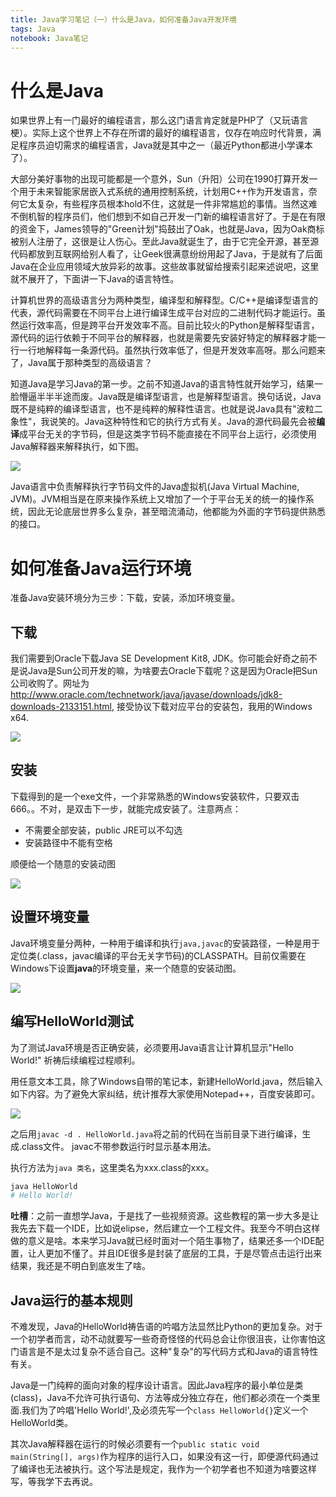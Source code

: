 ```yaml
---
title: Java学习笔记（一）什么是Java，如何准备Java开发环境
tags: Java
notebook: Java笔记
---
```

# 什么是Java

如果世界上有一门最好的编程语言，那么这门语言肯定就是PHP了（又玩语言梗）。实际上这个世界上不存在所谓的最好的编程语言，仅存在响应时代背景，满足程序员迫切需求的编程语言，Java就是其中之一（最近Python都进小学课本了）。

大部分美好事物的出现可能都是一个意外，Sun（升阳）公司在1990打算开发一个用于未来智能家居嵌入式系统的通用控制系统，计划用C++作为开发语言，奈何它太复杂，有些程序员根本hold不住，这就是一件非常尴尬的事情。当然这难不倒机智的程序员们，他们想到不如自己开发一门新的编程语言好了。于是在有限的资金下，James领导的"Green计划"捣鼓出了Oak，也就是Java，因为Oak商标被别人注册了，这很是让人伤心。至此Java就诞生了，由于它完全开源，甚至源代码都放到互联网给别人看了，让Geek很满意纷纷用起了Java，于是就有了后面Java在企业应用领域大放异彩的故事。这些故事就留给搜索引起来述说吧，这里就不展开了，下面讲一下Java的语言特性。

计算机世界的高级语言分为两种类型，编译型和解释型。C/C++是编译型语言的代表，源代码需要在不同平台上进行编译生成平台对应的二进制代码才能运行。虽然运行效率高，但是跨平台开发效率不高。目前比较火的Python是解释型语言，源代码的运行依赖于不同平台的解释器，也就是需要先安装好特定的解释器才能一行一行地解释每一条源代码。虽然执行效率低了，但是开发效率高呀。那么问题来了，Java属于那种类型的高级语言？

知道Java是学习Java的第一步。之前不知道Java的语言特性就开始学习，结果一脸懵逼半半半途而废。Java既是编译型语言，也是解释型语言。换句话说，Java既不是纯粹的编译型语言，也不是纯粹的解释性语言。也就是说Java具有"波粒二象性"，我说笑的。Java这种特性和它的执行方式有关。Java的源代码最先会被**编译**成平台无关的字节码，但是这类字节码不能直接在不同平台上运行，必须使用Java解释器来解释执行，如下图。

![](http://oex750gzt.bkt.clouddn.com/17-12-13/39017244.jpg)

Java语言中负责解释执行字节码文件的Java虚拟机(Java Virtual Machine, JVM)。JVM相当是在原来操作系统上又增加了一个于平台无关的统一的操作系统，因此无论底层世界多么复杂，甚至暗流涌动，他都能为外面的字节码提供熟悉的接口。

# 如何准备Java运行环境

准备Java安装环境分为三步：下载，安装，添加环境变量。

## 下载

我们需要到Oracle下载Java SE Development Kit8, JDK。你可能会好奇之前不是说Java是Sun公司开发的嘛，为啥要去Oracle下载呢？这是因为Oracle把Sun公司收购了。网址为<http://www.oracle.com/technetwork/java/javase/downloads/jdk8-downloads-2133151.html>, 接受协议下载对应平台的安装包，我用的Windows x64.

![](http://oex750gzt.bkt.clouddn.com/17-12-13/96865288.jpg)

## 安装

下载得到的是一个exe文件，一个非常熟悉的Windows安装软件，只要双击666。。不对，是双击下一步，就能完成安装了。注意两点：

- 不需要全部安装，public JRE可以不勾选
- 安装路径中不能有空格

顺便给一个随意的安装动图

![](http://oex750gzt.bkt.clouddn.com/17-12-13/68797252.jpg)

## 设置环境变量

Java环境变量分两种，一种用于编译和执行`java,javac`的安装路径，一种是用于定位类(.class，javac编译的平台无关字节码)的CLASSPATH。目前仅需要在Windows下设置**java**的环境变量，来一个随意的安装动图。

![](http://oex750gzt.bkt.clouddn.com/17-12-13/67308866.jpg)

## 编写HelloWorld测试

为了测试Java环境是否正确安装，必须要用Java语言让计算机显示"Hello World!" 祈祷后续编程过程顺利。

用任意文本工具，除了Windows自带的笔记本，新建HelloWorld.java，然后输入如下内容。为了避免大家纠结，统计推荐大家使用Notepad++，百度安装即可。

![](http://oex750gzt.bkt.clouddn.com/17-12-13/14090152.jpg)

之后用`javac -d . HelloWorld.java`将之前的代码在当前目录下进行编译，生成.class文件。 javac不带参数运行时显示基本用法。

执行方法为`java 类名`，这里类名为xxx.class的xxx。

```bash
java HelloWorld
# Hello World!
```

**吐槽**：之前一直想学Java，于是找了一些视频资源。这些教程的第一步大多是让我先去下载一个IDE，比如说elipse，然后建立一个工程文件。我至今不明白这样做的意义是啥。本来学习Java就已经时面对一个陌生事物了，结果还多一个IDE配置，让人更加不懂了。并且IDE很多是封装了底层的工具，于是尽管点击运行出来结果，我还是不明白到底发生了啥。

## Java运行的基本规则

不难发现，Java的HelloWorld祷告语的吟唱方法显然比Python的更加复杂。对于一个初学者而言，动不动就要写一些奇奇怪怪的代码总会让你很沮丧，让你害怕这门语言是不是太过复杂不适合自己。这种"复杂"的写代码方式和Java的语言特性有关。

Java是一门纯粹的面向对象的程序设计语言。因此Java程序的最小单位是类(class)，Java不允许可执行语句、方法等成分独立存在，他们都必须在一个类里面.我们为了吟唱'Hello World!',及必须先写一个`class HelloWorld{}`定义一个HelloWorld类。

其次Java解释器在运行的时候必须要有一个`public static void main(String[], args)`作为程序的运行入口，如果没有这一行，即便源代码通过了编译也无法被执行。这个写法是规定，我作为一个初学者也不知道为啥要这样写，等我学下去再说。
